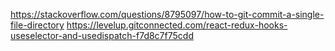 https://stackoverflow.com/questions/8795097/how-to-git-commit-a-single-file-directory
https://levelup.gitconnected.com/react-redux-hooks-useselector-and-usedispatch-f7d8c7f75cdd